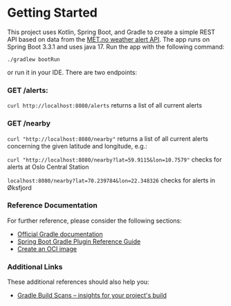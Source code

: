 # Getting Started

This project uses Kotlin, Spring Boot, and Gradle to create a simple REST API based on data from the [MET.no weather alert API](https://api.met.no/weatherapi/metalerts/2.0/current). 
The app runs on Spring Boot 3.3.1 and uses java 17. Run the app with the following command:

```./gradlew bootRun``` 

or run it in your IDE. There are two endpoints:
    
### GET /alerts:
```curl http://localhost:8080/alerts```
returns a list of all current alerts

### GET /nearby
```curl "http://localhost:8080/nearby"``` 
returns a list of all current alerts concerning the given latitude and longitude, e.g.:

```curl "http://localhost:8080/nearby?lat=59.9115&lon=10.7579"``` checks for alerts at Oslo Central Station

```localhost:8080/nearby?lat=70.239784&lon=22.348326``` checks for alerts in Øksfjord



### Reference Documentation
For further reference, please consider the following sections:

* [Official Gradle documentation](https://docs.gradle.org)
* [Spring Boot Gradle Plugin Reference Guide](https://docs.spring.io/spring-boot/docs/3.3.1/gradle-plugin/reference/html/)
* [Create an OCI image](https://docs.spring.io/spring-boot/docs/3.3.1/gradle-plugin/reference/html/#build-image)

### Additional Links
These additional references should also help you:

* [Gradle Build Scans – insights for your project's build](https://scans.gradle.com#gradle)

